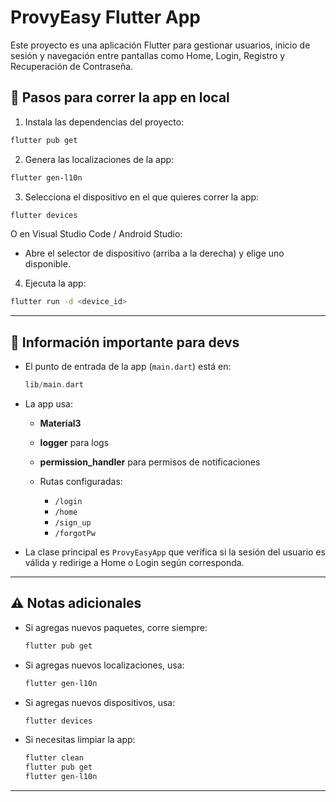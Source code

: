 # ProvyEasy Flutter App

Este proyecto es una aplicación Flutter para gestionar usuarios, inicio de sesión y navegación entre pantallas como Home, Login, Registro y Recuperación de Contraseña.

## 🚀 Pasos para correr la app en local

1. Instala las dependencias del proyecto:
```bash
flutter pub get
```

2. Genera las localizaciones de la app:
```bash
flutter gen-l10n
```

3. Selecciona el dispositivo en el que quieres correr la app:

```bash
flutter devices
```

O en Visual Studio Code / Android Studio:

* Abre el selector de dispositivo (arriba a la derecha) y elige uno disponible.

4. Ejecuta la app:

```bash
flutter run -d <device_id>
```

---

## 📌 Información importante para devs

* El punto de entrada de la app (`main.dart`) está en:

  ```dart
  lib/main.dart
  ```

* La app usa:

  * **Material3**
  * **logger** para logs
  * **permission\_handler** para permisos de notificaciones
  * Rutas configuradas:

    * `/login`
    * `/home`
    * `/sign_up`
    * `/forgotPw`

* La clase principal es `ProvyEasyApp` que verifica si la sesión del usuario es válida y redirige a Home o Login según corresponda.

---

## ⚠️ Notas adicionales

* Si agregas nuevos paquetes, corre siempre:

  ```bash
  flutter pub get
  ```

* Si agregas nuevos localizaciones, usa:

  ```bash
  flutter gen-l10n
  ```

* Si agregas nuevos dispositivos, usa:

  ```bash
  flutter devices
  ```

* Si necesitas limpiar la app:

  ```bash
  flutter clean
  flutter pub get
  flutter gen-l10n
  ```

---
